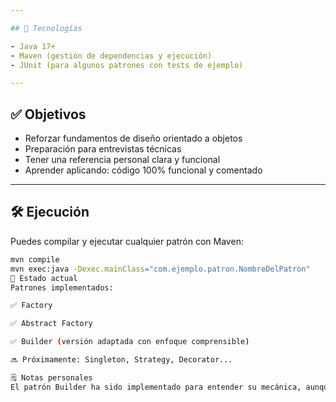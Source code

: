 ```yaml
---

## 🚀 Tecnologías

- Java 17+
- Maven (gestión de dependencias y ejecución)
- JUnit (para algunos patrones con tests de ejemplo)

---
```


## ✅ Objetivos

- Reforzar fundamentos de diseño orientado a objetos
- Preparación para entrevistas técnicas
- Tener una referencia personal clara y funcional
- Aprender aplicando: código 100% funcional y comentado

---

## 🛠️ Ejecución

Puedes compilar y ejecutar cualquier patrón con Maven:

```bash
mvn compile
mvn exec:java -Dexec.mainClass="com.ejemplo.patron.NombreDelPatron"
🧩 Estado actual
Patrones implementados:

✅ Factory

✅ Abstract Factory

✅ Builder (versión adaptada con enfoque comprensible)

🔜 Próximamente: Singleton, Strategy, Decorator...

🗒️ Notas personales
El patrón Builder ha sido implementado para entender su mecánica, aunque personalmente prefiero usar constructores claros o métodos estáticos cuando la complejidad del objeto no lo justifica. Aun así, es útil conocerlo para entrevistas y proyectos con muchos parámetros opcionales.

